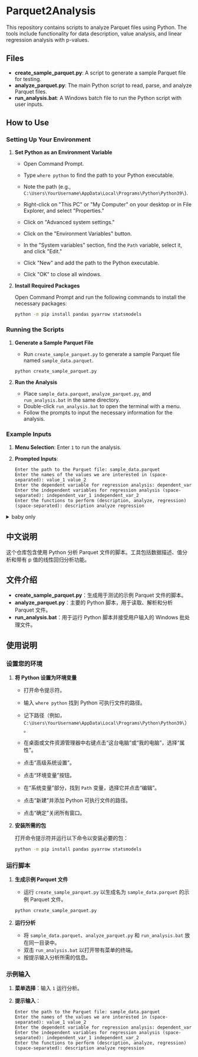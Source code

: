 
# Parquet2Analysis

This repository contains scripts to analyze Parquet files using Python. The tools include functionality for data description, value analysis, and linear regression analysis with p-values.

## Files

- **create_sample_parquet.py**: A script to generate a sample Parquet file for testing.
- **analyze_parquet.py**: The main Python script to read, parse, and analyze Parquet files.
- **run_analysis.bat**: A Windows batch file to run the Python script with user inputs.

## How to Use

### Setting Up Your Environment

1. **Set Python as an Environment Variable**

   - Open Command Prompt.
   - Type `where python` to find the path to your Python executable.
   - Note the path (e.g., `C:\Users\YourUsername\AppData\Local\Programs\Python\Python39\`).

   - Right-click on "This PC" or "My Computer" on your desktop or in File Explorer, and select "Properties."
   - Click on "Advanced system settings."
   - Click on the "Environment Variables" button.
   - In the "System variables" section, find the `Path` variable, select it, and click "Edit."
   - Click "New" and add the path to the Python executable.
   - Click "OK" to close all windows.

2. **Install Required Packages**

   Open Command Prompt and run the following commands to install the necessary packages:

   ```sh
   python -m pip install pandas pyarrow statsmodels
   ```

### Running the Scripts

1. **Generate a Sample Parquet File**

   - Run `create_sample_parquet.py` to generate a sample Parquet file named `sample_data.parquet`.

   ```sh
   python create_sample_parquet.py
   ```

2. **Run the Analysis**

   - Place `sample_data.parquet`, `analyze_parquet.py`, and `run_analysis.bat` in the same directory.
   - Double-click `run_analysis.bat` to open the terminal with a menu.
   - Follow the prompts to input the necessary information for the analysis.

### Example Inputs

1. **Menu Selection**: Enter `1` to run the analysis.

2. **Prompted Inputs**:

   ```text
   Enter the path to the Parquet file: sample_data.parquet
   Enter the names of the values we are interested in (space-separated): value_1 value_2
   Enter the dependent variable for regression analysis: dependent_var
   Enter the independent variables for regression analysis (space-separated): independent_var_1 independent_var_2
   Enter the functions to perform (description, analyze, regression) (space-separated): description analyze regression
   ```

<details>
  <summary>baby only</summary>
  
  ## For My Beloved Baby

  I created this tool just for you, my love. I hope it makes your work a little bit easier and reminds you of how much I care about you. You are always on my mind, and I love you more than words can say.
  
  ## 亲爱的宝宝
  
  我为你制作了这个工具，希望它能让你的工作变得轻松一些，也让你想起我有多么关心你。你一直在我心中，我爱你胜过千言万语。
  
</details>

## 中文说明

这个仓库包含使用 Python 分析 Parquet 文件的脚本。工具包括数据描述、值分析和带有 p 值的线性回归分析功能。

## 文件介绍

- **create_sample_parquet.py**：生成用于测试的示例 Parquet 文件的脚本。
- **analyze_parquet.py**：主要的 Python 脚本，用于读取、解析和分析 Parquet 文件。
- **run_analysis.bat**：用于运行 Python 脚本并接受用户输入的 Windows 批处理文件。

## 使用说明

### 设置您的环境

1. **将 Python 设置为环境变量**

   - 打开命令提示符。
   - 输入 `where python` 找到 Python 可执行文件的路径。
   - 记下路径（例如，`C:\Users\YourUsername\AppData\Local\Programs\Python\Python39\`）。

   - 在桌面或文件资源管理器中右键点击“这台电脑”或“我的电脑”，选择“属性”。
   - 点击“高级系统设置”。
   - 点击“环境变量”按钮。
   - 在“系统变量”部分，找到 `Path` 变量，选择它并点击“编辑”。
   - 点击“新建”并添加 Python 可执行文件的路径。
   - 点击“确定”关闭所有窗口。

2. **安装所需的包**

   打开命令提示符并运行以下命令以安装必要的包：

   ```sh
   python -m pip install pandas pyarrow statsmodels
   ```

### 运行脚本

1. **生成示例 Parquet 文件**

   - 运行 `create_sample_parquet.py` 以生成名为 `sample_data.parquet` 的示例 Parquet 文件。

   ```sh
   python create_sample_parquet.py
   ```

2. **运行分析**

   - 将 `sample_data.parquet`、`analyze_parquet.py` 和 `run_analysis.bat` 放在同一目录中。
   - 双击 `run_analysis.bat` 以打开带有菜单的终端。
   - 按提示输入分析所需的信息。

### 示例输入

1. **菜单选择**：输入 `1` 运行分析。

2. **提示输入**：

   ```text
   Enter the path to the Parquet file: sample_data.parquet
   Enter the names of the values we are interested in (space-separated): value_1 value_2
   Enter the dependent variable for regression analysis: dependent_var
   Enter the independent variables for regression analysis (space-separated): independent_var_1 independent_var_2
   Enter the functions to perform (description, analyze, regression) (space-separated): description analyze regression
   ```
